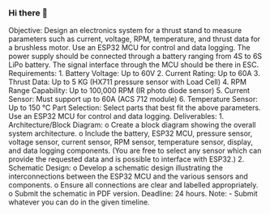  ### Hi there 👋

Objective:
Design an electronics system for a thrust stand to measure parameters such as current, voltage, RPM, temperature, and thrust data for a brushless motor. Use an ESP32 MCU for control and data logging. The power supply should be connected through a battery ranging from 4S to 6S LiPo battery.
The signal interface through the MCU should be there in ESC.
Requirements:
1.
Battery Voltage: Up to 60V
2.
Current Rating: Up to 60A
3.
Thrust Data: Up to 5 KG (HX711 pressure sensor with Load Cell)
4.
RPM Range Capability: Up to 100,000 RPM (IR photo diode sensor)
5.
Current Sensor: Must support up to 60A (ACS 712 module)
6.
Temperature Sensor: Up to 150 °C
Part Selection:
Select parts that best fit the above parameters. Use an ESP32 MCU for control and data logging.
Deliverables:
1.
Architecture/Block Diagram:
o
Create a block diagram showing the overall system architecture.
o
Include the battery, ESP32 MCU, pressure sensor, voltage sensor, current sensor, RPM sensor, temperature sensor, display, and data logging components. (You are free to select any sensor which can provide the requested data and is possible to interface with ESP32.)
2.
Schematic Design:
o
Develop a schematic design illustrating the interconnections between the ESP32 MCU and the various sensors and components.
o
Ensure all connections are clear and labelled appropriately.
o
Submit the schematic in PDF version.
Deadline: 24 hours.
Note: - Submit whatever you can do in the given timeline.
